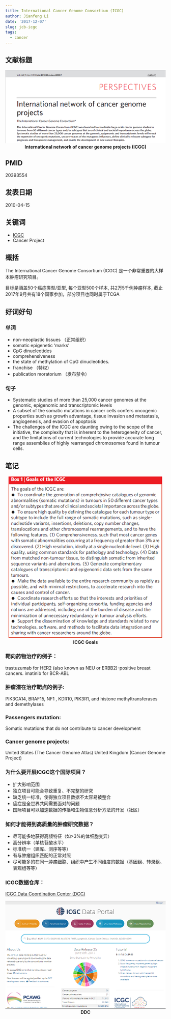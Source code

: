 ```yaml
---
title: International Cancer Genome Consortium (ICGC)
author: Jianfeng Li
date: '2017-12-07'
slug: jcb-icgc
tags:
  - cancer
---
```


## 文献标题

<div align=center>
<img src='https://github.com/Miachol/Writing-material/raw/master/notes/images/2017-09-05-JCB-ICGC/ICGC.png'>
<br/>
<b>International network of cancer genome projects (ICGC)</b>
</div>

## PMID

20393554

## 发表日期

2010-04-15

## 关键词

- [ICGC](http://www.icgc.org)
- Cancer Project

## 概括

The International Cancer Genome Consortium (ICGC) 是一个非常重要的大样本肿瘤研究项目。

目标是涵盖50个癌症类型/亚型, 每个亚型500个样本, 共2万5千例肿瘤样本, 截止2017年9月共有18个国家参加，部分项目也同时属于TCGA

## 好词好句

### 单词

- non-neoplastic tissues （正常组织）
- somatic epigenetic ‘marks’
- CpG dinucleotides
- comprehensiveness
- the state of methylation of CpG dinucleotides.
- franchise （特权）
- publication moratorium （发布禁令）

### 句子

- Systematic studies of more than 25,000 cancer genomes at the genomic, epigenomic and transcriptomic levels
- A subset of the somatic mutations in cancer cells confers oncogenic properties such as growth advantage, tissue invasion and metastasis, angiogenesis, and evasion of apoptosis
- The challenges of the ICGC are daunting owing to the scope of the initiative, the complexity that is inherent to the heterogeneity of cancer, and the limitations of current technologies to provide accurate long range assemblies of highly rearranged chromosomes found in tumour cells.

## 笔记

<div align=center>
<img src='https://github.com/Miachol/Writing-material/raw/master/notes/images/2017-09-05-JCB-ICGC/ICGC-goals.png'>
<br/>
<b>ICGC Goals</b>
</div>

### 靶向药物治疗的例子：

trastuzumab for HER2 (also known as NEU or ERBB2)-positive breast cancers.
imatinib for BCR-ABL

### 肿瘤潜在治疗靶点的例子:

PIK3CA14, BRAF15, NF1 , KDR10, PIK3R1, and histone methyltransferases and demethylases

### Passengers mutation:

Somatic mutations that do not contribute to cancer development

### Cancer genome projects:

United States (The Cancer Genome Atlas)
United Kingdom (Cancer Genome Project)

### 为什么要开展ICGC这个国际项目？

- 扩大影响范围
- 独立项目可能会导致重复、不完整的研究
- 缺乏统一标准，使得独立项目数据不太容易被整合
- 癌症是全世界共同需要面对的问题
- 国际项目可以加速数据的传播和生物信息分析方法的开发（社区）

### 如何才能得到高质量的肿瘤研究数据？

- 尽可能多地获得高频特征（如>3%的体细胞变异）
- 高分辨率（单核苷酸水平）
- 标准统一（建库、测序等等）
- 有与肿瘤组织匹配的正常对照
- 尽可能多的在同一肿瘤细胞、组织中产生不同维度的数据（基因组、转录组、表观组等等）

### ICGC数据仓库：

[ICGC Data Coordination Center (DCC)](https://dcc.icgc.org/)

<div align=center>
<img src='https://github.com/Miachol/Writing-material/raw/master/notes/images/2017-09-05-JCB-ICGC/DDC.png'>
<br/>
<b>DDC</b>
</div>
